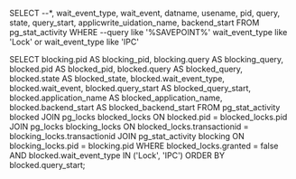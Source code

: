 
SELECT --*,
	wait_event_type,
	wait_event,
	datname,
	usename,
    pid,
    query,
    state,
    query_start,
    applicwrite_uidation_name,
    backend_start
FROM pg_stat_activity
WHERE 
--query like '%SAVEPOINT%'
wait_event_type like 'Lock'
or wait_event_type like 'IPC'



SELECT 
    blocking.pid AS blocking_pid,
    blocking.query AS blocking_query,
    blocked.pid AS blocked_pid,
    blocked.query AS blocked_query,
    blocked.state AS blocked_state,
    blocked.wait_event_type,
    blocked.wait_event,
    blocked.query_start AS blocked_query_start,
    blocked.application_name AS blocked_application_name,
    blocked.backend_start AS blocked_backend_start
FROM pg_stat_activity blocked
JOIN pg_locks blocked_locks ON blocked.pid = blocked_locks.pid
JOIN pg_locks blocking_locks 
    ON blocked_locks.transactionid = blocking_locks.transactionid
JOIN pg_stat_activity blocking 
    ON blocking_locks.pid = blocking.pid
WHERE 
    blocked_locks.granted = false
    AND blocked.wait_event_type IN ('Lock', 'IPC')
ORDER BY blocked.query_start;
